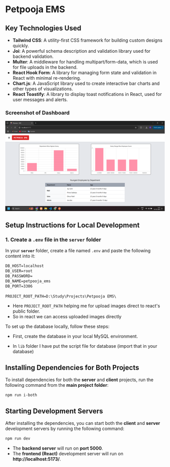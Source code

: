 # Petpooja EMS

## Key Technologies Used

-   **Tailwind CSS**: A utility-first CSS framework for building custom designs quickly.
-   **Joi**: A powerful schema description and validation library used for backend validation.
-   **Multer**: A middleware for handling multipart/form-data, which is used for file uploads in the backend.
-   **React Hook Form**: A library for managing form state and validation in React with minimal re-rendering.
-   **Chart.js**: A JavaScript library used to create interactive bar charts and other types of visualizations.
-   **React Toastify**: A library to display toast notifications in React, used for user messages and alerts.

### Screenshot of Dashboard

![Screenshot 1](lib/Screenshot.png)

## Setup Instructions for Local Development

### 1. Create a `.env` file in the `server` folder

In your **`server`** folder, create a file named `.env` and paste the following content into it:

```plaintext
DB_HOST=localhost
DB_USER=root
DB_PASSWORD=
DB_NAME=petpooja_ems
DB_PORT=3306

PROJECT_ROOT_PATH=D:\Study\Projects\Petpooja EMS\

```

-   Here `PROJECT_ROOT_PATH` helping me for upload images direct to react's public folder.
-   So in react we can access uploaded images directly

To set up the database locally, follow these steps:

-   First, create the database in your local MySQL environment.

-   In `lib` folder I have put the script file for database (import that in your database)

## Installing Dependencies for Both Projects

To install dependencies for both the **server** and **client** projects, run the following command from the **main project folder**:

```bash
npm run i-both
```

## Starting Development Servers

After installing the dependencies, you can start both the **client** and **server** development servers by running the following command:

```bash
npm run dev
```

-   The **backend server** will run on **port 5000**.
-   The **frontend (React)** development server will run on **http://localhost:5173/**.
